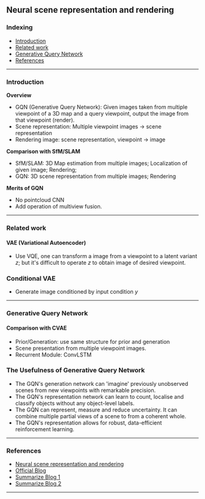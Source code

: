 ## Neural scene representation and rendering

### Indexing
- [Introduction](#Introduction)
- [Related work](#Related-work)
- [Generative Query Network](#Generative-Query-Network)
- [References](#References)
---
### Introduction
**Overview**
- GQN (Generative Query Network): Given images taken from multiple viewpoint of a 3D map and a query viewpoint, output the image from that
viewpoint (render).
- Scene representation: Multiple viewpoint images -> scene representation
- Rendering image: scene representation, viewpoint -> image

**Comparison with SfM/SLAM**
- SfM/SLAM: 3D Map estimation from multiple images; Localization of given image; Rendering;
- GQN: 3D scene representation from multiple images; Rendering

**Merits of GQN**
- No pointcloud CNN
- Add operation of multiview fusion.

---
### Related work
#### VAE (Variational Autoencoder)
- Use VQE, one can transform a image from a viewpoint to a latent variant $z$; but it's difficult to operate $z$ to obtain image of desired
viewpoint.

### Conditional VAE
- Generate image conditioned by input condition $y$

---
### Generative Query Network
#### Comparison with CVAE
- Prior/Generation: use same structure for prior and generation
- Scene presentation from multiple viewpoint images.
- Recurrent Module: ConvLSTM

### The Usefulness of Generative Query Network
- The GQN's generation network can 'imagine' previously unobserved scenes from new viewpoints with remarkable precision.
- The GQN's representation network can learn to count, localise and classify objects without any object-level labels.
- The GQN can represent, measure and reduce uncertainty. It can combine multiple partial views of a scene to from a coherent whole.
- The GQN's representation allows for robust, data-efficient reinforcement learning.
---
### References
- [Neural scene representation and rendering](https://science.sciencemag.org/content/sci/360/6394/1204.full.pdf)
- [Official Blog](https://deepmind.com/blog/neural-scene-representation-and-rendering/)
- [Summarize Blog 1](https://www.slideshare.net/MasayaKaneko/neural-scene-representation-and-rendering-33d)
- [Summarize Blog 2](https://www.slideshare.net/DeepLearningJP2016/dlgqn-111725780)
---
